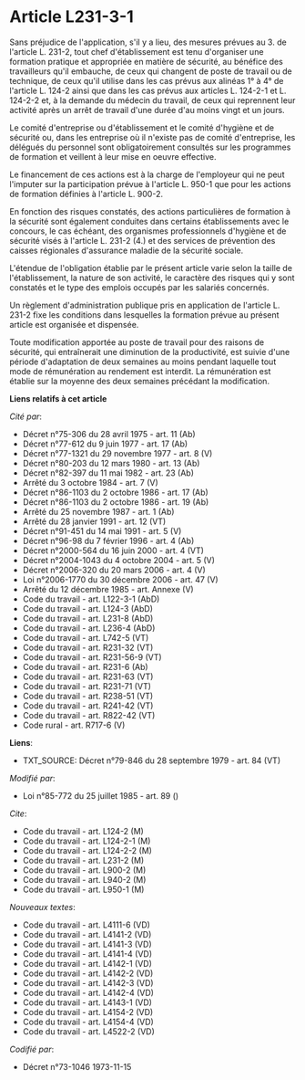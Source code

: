 # Article L231-3-1

Sans préjudice de l'application, s'il y a lieu, des mesures prévues au 3. de l'article L. 231-2, tout chef d'établissement
est tenu d'organiser une formation pratique et appropriée en matière de sécurité, au bénéfice des travailleurs qu'il
embauche, de ceux qui changent de poste de travail ou de technique, de ceux qu'il utilise dans les cas prévus aux alinéas 1°
à 4° de l'article L. 124-2 ainsi que dans les cas prévus aux articles L. 124-2-1 et L. 124-2-2 et, à la demande du médecin du
travail, de ceux qui reprennent leur activité après un arrêt de travail d'une durée d'au moins vingt et un jours.

Le comité d'entreprise ou d'établissement et le comité d'hygiène et de sécurité ou, dans les entreprise où il n'existe pas de
comité d'entreprise, les délégués du personnel sont obligatoirement consultés sur les programmes de formation et veillent à
leur mise en oeuvre effective.

Le financement de ces actions est à la charge de l'employeur qui ne peut l'imputer sur la participation prévue à l'article L.
950-1 que pour les actions de formation définies à l'article L. 900-2.

En fonction des risques constatés, des actions particulières de formation à la sécurité sont également conduites dans
certains établissements avec le concours, le cas échéant, des organismes professionnels d'hygiène et de sécurité visés à
l'article L. 231-2 (4.) et des services de prévention des caisses régionales d'assurance maladie de la sécurité sociale.

L'étendue de l'obligation établie par le présent article varie selon la taille de l'établissement, la nature de son activité,
le caractère des risques qui y sont constatés et le type des emplois occupés par les salariés concernés.

Un règlement d'administration publique pris en application de l'article L. 231-2 fixe les conditions dans lesquelles la
formation prévue au présent article est organisée et dispensée.

Toute modification apportée au poste de travail pour des raisons de sécurité, qui entraînerait une diminution de la
productivité, est suivie d'une période d'adaptation de deux semaines au moins pendant laquelle tout mode de rémunération au
rendement est interdit. La rémunération est établie sur la moyenne des deux semaines précédant la modification.

**Liens relatifs à cet article**

_Cité par_:

  - Décret n°75-306 du 28 avril 1975 - art. 11 (Ab)
  - Décret n°77-612 du 9 juin 1977 - art. 17 (Ab)
  - Décret n°77-1321 du 29 novembre 1977 - art. 8 (V)
  - Décret n°80-203 du 12 mars 1980 - art. 13 (Ab)
  - Décret n°82-397 du 11 mai 1982 - art. 23 (Ab)
  - Arrêté du 3 octobre 1984 - art. 7 (V)
  - Décret n°86-1103 du 2 octobre 1986 - art. 17 (Ab)
  - Décret n°86-1103 du 2 octobre 1986 - art. 19 (Ab)
  - Arrêté du 25 novembre 1987 - art. 1 (Ab)
  - Arrêté du 28 janvier 1991 - art. 12 (VT)
  - Décret n°91-451 du 14 mai 1991 - art. 5 (V)
  - Décret n°96-98 du 7 février 1996 - art. 4 (Ab)
  - Décret n°2000-564 du 16 juin 2000 - art. 4 (VT)
  - Décret n°2004-1043 du 4 octobre 2004 - art. 5 (V)
  - Décret n°2006-320 du 20 mars 2006 - art. 4 (V)
  - Loi n°2006-1770 du 30 décembre 2006 - art. 47 (V)
  - Arrêté du 12 décembre 1985 - art. Annexe (V)
  - Code du travail - art. L122-3-1 (AbD)
  - Code du travail - art. L124-3 (AbD)
  - Code du travail - art. L231-8 (AbD)
  - Code du travail - art. L236-4 (AbD)
  - Code du travail - art. L742-5 (VT)
  - Code du travail - art. R231-32 (VT)
  - Code du travail - art. R231-56-9 (VT)
  - Code du travail - art. R231-6 (Ab)
  - Code du travail - art. R231-63 (VT)
  - Code du travail - art. R231-71 (VT)
  - Code du travail - art. R238-51 (VT)
  - Code du travail - art. R241-42 (VT)
  - Code du travail - art. R822-42 (VT)
  - Code rural - art. R717-6 (V)

**Liens**:

  - TXT_SOURCE: Décret n°79-846 du 28 septembre 1979 - art. 84 (VT)

_Modifié par_:

  - Loi n°85-772 du 25 juillet 1985 - art. 89 ()

_Cite_:

  - Code du travail - art. L124-2 (M)
  - Code du travail - art. L124-2-1 (M)
  - Code du travail - art. L124-2-2 (M)
  - Code du travail - art. L231-2 (M)
  - Code du travail - art. L900-2 (M)
  - Code du travail - art. L940-2 (M)
  - Code du travail - art. L950-1 (M)

_Nouveaux textes_:

  - Code du travail - art. L4111-6 (VD)
  - Code du travail - art. L4141-2 (VD)
  - Code du travail - art. L4141-3 (VD)
  - Code du travail - art. L4141-4 (VD)
  - Code du travail - art. L4142-1 (VD)
  - Code du travail - art. L4142-2 (VD)
  - Code du travail - art. L4142-3 (VD)
  - Code du travail - art. L4142-4 (VD)
  - Code du travail - art. L4143-1 (VD)
  - Code du travail - art. L4154-2 (VD)
  - Code du travail - art. L4154-4 (VD)
  - Code du travail - art. L4522-2 (VD)

_Codifié par_:

  - Décret n°73-1046 1973-11-15
